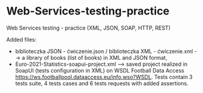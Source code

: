 # Web-Services-testing-practice
Web Services testing - practice (XML, JSON, SOAP, HTTP, REST)

Added files:
- biblioteczka JSON - ćwiczenie.json / biblioteczka XML - ćwiczenie.xml --> a library of books (list of books) in XML and JSON format,
- Euro-2021-Statistics-soapui-project.xml --> saved project realized in SoapUI (tests configuration in XML) on WSDL Football Data Access https://ws.footballpool.dataaccess.eu/info.wso?WSDL. Tests contain 3 tests suite, 4 tests cases and 6 tests requests with added assertions.